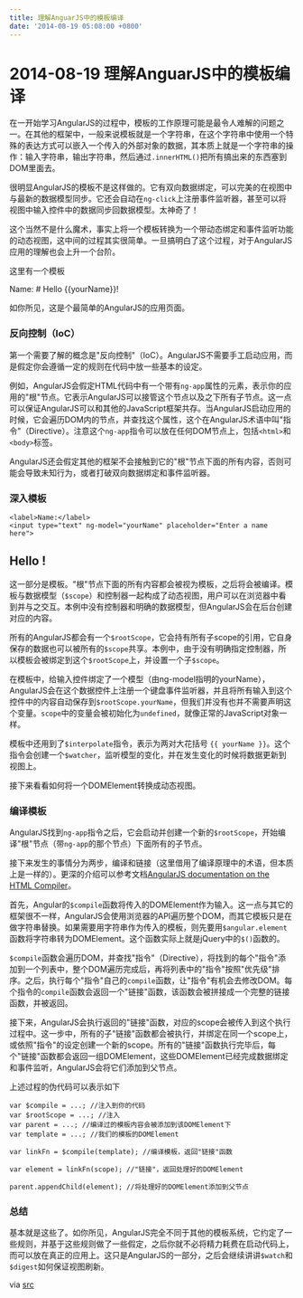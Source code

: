 ```yaml
---
title: 理解AnguarJS中的模板编译
date: '2014-08-19 05:08:00 +0800'
---
```


# 2014-08-19  理解AnguarJS中的模板编译

在一开始学习AngularJS的过程中，模板的工作原理可能是最令人难解的问题之一。在其他的框架中，一般来说模板就是一个字符串，在这个字符串中使用一个特殊的表达方式可以嵌入一个传入的外部对象的数据，其本质上就是一个字符串的操作：输入字符串，输出字符串，然后通过`.innerHTML()`把所有搞出来的东西塞到DOM里面去。

很明显AngularJS的模板不是这样做的。它有双向数据绑定，可以完美的在视图中与最新的数据模型同步。它还会自动在`ng-click`上注册事件监听器，甚至可以将视图中输入控件中的数据同步回数据模型。太神奇了！

这个当然不是什么魔术，事实上将一个模板转换为一个带动态绑定和事件监听功能的动态视图，这中间的过程其实很简单。一旦搞明白了这个过程，对于AngularJS应用的理解也会上升一个台阶。

这里有一个模板

 Name:  \# Hello {{yourName}}!

如你所见，这是个最简单的AngularJS的应用页面。

### 反向控制（IoC）

第一个需要了解的概念是"反向控制"（IoC）。AngularJS不需要手工启动应用，而是假定你会遵循一定的规则在代码中放一些基本的设定。

例如，AngularJS会假定HTML代码中有一个带有`ng-app`属性的元素，表示你的应用的"根"节点。它表示AngularJS可以接管这个节点以及之下所有子节点。这一点可以保证AngularJS可以和其他的JavaScript框架共存。当AngularJS启动应用的时候，它会遍历DOM内的节点，并查找这个属性，这个在AngularJS术语中叫"指令"（Directive）。注意这个`ng-app`指令可以放在任何DOM节点上，包括`<html>`和`<body>`标签。

AngularJS还会假定其他的框架不会接触到它的"根"节点下面的所有内容，否则可能会导致未知行为，或者打破双向数据绑定和事件监听器。

### 深入模板

```text
<label>Name:</label>
<input type="text" ng-model="yourName" placeholder="Enter a name here">
```

## Hello !

这一部分是模板。"根"节点下面的所有内容都会被视为模板，之后将会被编译。模板与数据模型（`$scope`）和控制器一起构成了动态视图，用户可以在浏览器中看到并与之交互。本例中没有控制器和明确的数据模型，但AngularJS会在后台创建对应的内容。

所有的AngularJS都会有一个`$rootScope`，它会持有所有子scope的引用，它自身保存的数据也可以被所有的`$scope`共享。本例中，由于没有明确指定控制器，所以模板会被绑定到这个`$rootScope`上，并设置一个子`$scope`。

在模板中，给输入控件绑定了一个模型（由ng-model指明的yourName），AngularJS会在这个数据控件上注册一个键盘事件监听器，并且将所有输入到这个控件中的内容自动保存到`$rootScope.yourName`，但我们并没有也并不需要声明这个变量。`scope`中的变量会被初始化为`undefined`，就像正常的JavaScript对象一样。

模板中还用到了`$interpolate`指令，表示为两对大花括号 `{{ yourName }}`。这个指令会创建一个`$watcher`，监听模型的变化，并在发生变化的时候将数据更新到视图上。

接下来看看如何将一个DOMElement转换成动态视图。

### 编译模板

AngularJS找到`ng-app`指令之后，它会启动并创建一个新的`$rootScope`，开始编译"根"节点（带`ng-app`的那个节点）下面所有的子节点。

接下来发生的事情分为两步，编译和链接（这里借用了编译原理中的术语，但本质上是一样的）。更深的介绍可以参考文档[AngularJS documentation on the HTML Compiler](http://docs.angularjs.org/guide/compiler)。

首先，Angular的`$compile`函数将传入的DOMElement作为输入。这一点与其它的框架很不一样，AngularJS会使用浏览器的API遍历整个DOM，而其它模板只是在做字符串替换。如果需要用字符串作为传入的模板，则先要用`$angular.element`函数将字符串转为DOMElement。这个函数实际上就是jQuery中的`$()`函数的。

`$compile`函数会遍历DOM，并查找"指令"（Directive），将找到的每个"指令"添加到一个列表中，整个DOM遍历完成后，再将列表中的"指令"按照"优先级"排序。之后，执行每个"指令"自己的`compile`函数，让"指令"有机会去修改DOM。每个指令的`compile`函数会返回一个"链接"函数，该函数会被拼接成一个完整的链接函数，并被返回。

接下来，AngularJS会执行返回的"链接"函数，对应的scope会被传入到这个执行过程中。这一步中，所有的子"链接"函数都会被执行，并绑定在同一个scope上，或依照"指令"的设定创建一个新的scope。所有的"链接"函数执行完毕后，每个"链接"函数都会返回一组DOMElement，这些DOMElement已经完成数据绑定和事件监听，AngularJS会将它们添加到父节点。

上述过程的伪代码可以表示如下

```text
var $compile = ...; //注入到你的代码
var $rootScope = ...; //注入
var parent = ...; //编译过的模板内容会被添加到该DOMElement下
var template = ...; //我们的模板的DOMElement

var linkFn = $compile(template); //编译模板，返回"链接"函数

var element = linkFn(scope); //"链接"，返回处理好的DOMElement

parent.appendChild(element); //将处理好的DOMElement添加到父节点
```

### 总结

基本就是这些了。如你所见，AngularJS完全不同于其他的模板系统，它约定了一些规则，并基于这些规则做了一些假定，之后你就不必将精力耗费在启动代码上，而可以放在真正的应用上。这只是AngularJS的一部分，之后会继续讲讲`$watch`和`$digest`如何保证视图刷新。

via [src](http://daginge.com/technology/2014/03/04/understanding-template-compiling-in-angularjs/)

